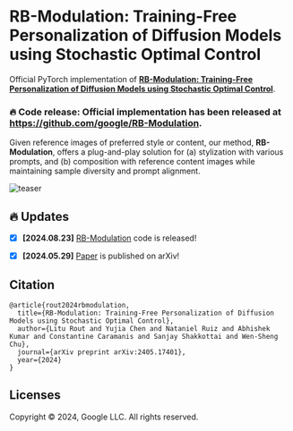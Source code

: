 # RB-Modulation: Training-Free Personalization of Diffusion Models using Stochastic Optimal Control

Official PyTorch implementation of [**RB-Modulation: Training-Free Personalization of Diffusion Models using Stochastic Optimal Control**](https://arxiv.org/pdf/2405.17401).


### 🔥 Code release: Official implementation has been released at https://github.com/google/RB-Modulation.


Given reference images of preferred style or content, our method, **RB-Modulation**, offers a plug-and-play solution for (a) stylization with various prompts, and (b)
composition with reference content images while maintaining sample diversity and prompt alignment.

![teaser](./data/web1.png)


## 🔥 Updates
- [x] **[2024.08.23]** [RB-Modulation](https://rb-modulation.github.io/) code is released!
- [x] **[2024.05.29]** [Paper](https://arxiv.org/pdf/2405.17401) is published on arXiv!


## Citation

```
@article{rout2024rbmodulation,
  title={RB-Modulation: Training-Free Personalization of Diffusion Models using Stochastic Optimal Control},
  author={Litu Rout and Yujia Chen and Nataniel Ruiz and Abhishek Kumar and Constantine Caramanis and Sanjay Shakkottai and Wen-Sheng Chu},
  journal={arXiv preprint arXiv:2405.17401},
  year={2024}
}
```

## Licenses

Copyright © 2024, Google LLC. All rights reserved.
